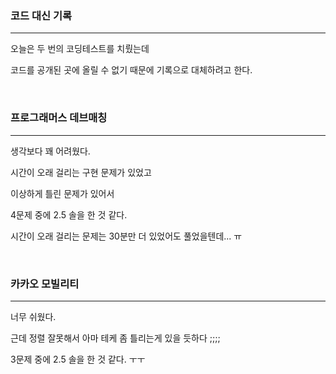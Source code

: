 ### 코드 대신 기록
---
오늘은 두 번의 코딩테스트를 치뤘는데

코드를 공개된 곳에 올릴 수 없기 때문에 기록으로 대체하려고 한다.

<br>

### 프로그래머스 데브매칭
---
생각보다 꽤 어려웠다.

시간이 오래 걸리는 구현 문제가 있었고

이상하게 틀린 문제가 있어서

4문제 중에 2.5 솔을 한 것 같다.

시간이 오래 걸리는 문제는 30분만 더 있었어도 풀었을텐데... ㅠ

<br>

### 카카오 모빌리티
---
너무 쉬웠다.

근데 정렬 잘못해서 아마 테케 좀 틀리는게 있을 듯하다 ;;;;

3문제 중에 2.5 솔을 한 것 같다. ㅜㅜ